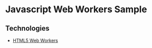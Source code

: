 # Javascript Web Workers Sample
## Technologies

- [HTML5 Web Workers](http://www.w3schools.com/html/html5_webworkers.asp)
